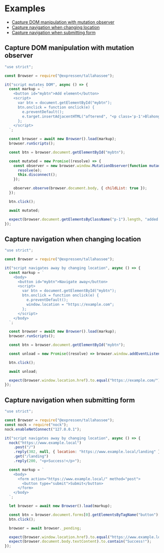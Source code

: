 Examples
========

<!-- toc -->

- [Capture DOM manipulation with mutation observer](#capture-dom-manipulation-with-mutation-observer)
- [Capture navigation when changing location](#capture-navigation-when-changing-location)
- [Capture navigation when submitting form](#capture-navigation-when-submitting-form)

<!-- tocstop -->

## Capture DOM manipulation with mutation observer

```javascript
"use strict";

const Browser = require("@expressen/tallahassee");

it("script mutates DOM", async () => {
  const markup = `
    <button id="mybtn">Add element</button>
    <script>
      var btn = document.getElementById("mybtn");
      btn.onclick = function onclick(e) {
        e.preventDefault();
        e.target.insertAdjacentHTML("afterend", "<p class='p-1'>Blahonga</p>");
      };
    </script>
  `;

  const browser = await new Browser().load(markup);
  browser.runScripts();

  const btn = browser.document.getElementById("mybtn");

  const mutated = new Promise((resolve) => {
    const observer = new browser.window.MutationObserver(function mutaded(e) {
      resolve(e);
      this.disconnect();
    });

    observer.observe(browser.document.body, { childList: true });
  });

  btn.click();

  await mutated;

  expect(browser.document.getElementsByClassName("p-1").length, "added p").to.equal(1);
});
```

## Capture navigation when changing location

```javascript
"use strict";

const Browser = require("@expressen/tallahassee");

it("script navigates away by changing location", async () => {
  const markup = `
    <body>
      <button id="mybtn">Navigate away</button>
      <script>
        var btn = document.getElementById("mybtn");
        btn.onclick = function onclick(e) {
          e.preventDefault();
          window.location = "https://example.com";
        };
      </script>
    </body>
  `;

  const browser = await new Browser().load(markup);
  browser.runScripts();

  const btn = browser.document.getElementById("mybtn");

  const unload = new Promise((resolve) => browser.window.addEventListener("unload", resolve));

  btn.click();

  await unload;

  expect(browser.window.location.href).to.equal("https://example.com/");
});
```

## Capture navigation when submitting form

```javascript
"use strict";

const Browser = require("@expressen/tallahassee");
const nock = require("nock");
nock.enableNetConnect("127.0.0.1");

it("script navigates away by changing location", async () => {
  nock("https://www.example.local")
    .post("/")
    .reply(302, null, { location: "https://www.example.local/landing" })
    .get("/landing")
    .reply(200, "<p>Success!</p>");

  const markup = `
    <body>
      <form action="https://www.example.local/" method="post">
        <button type="submit">Submit</button>
      </form>
    </body>
  `;

  let browser = await new Browser().load(markup);

  const btn = browser.document.forms[0].getElementsByTagName("button")[0];
  btn.click();

  browser = await browser._pending;

  expect(browser.window.location.href).to.equal("https://www.example.local/landing");
  expect(browser.document.body.textContent).to.contain("Success!");
});
```

